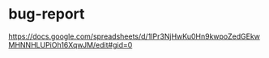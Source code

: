 # bug-report
https://docs.google.com/spreadsheets/d/1IPr3NjHwKu0Hn9kwpoZedGEkwMHNNHLUPiOh16XqwJM/edit#gid=0
